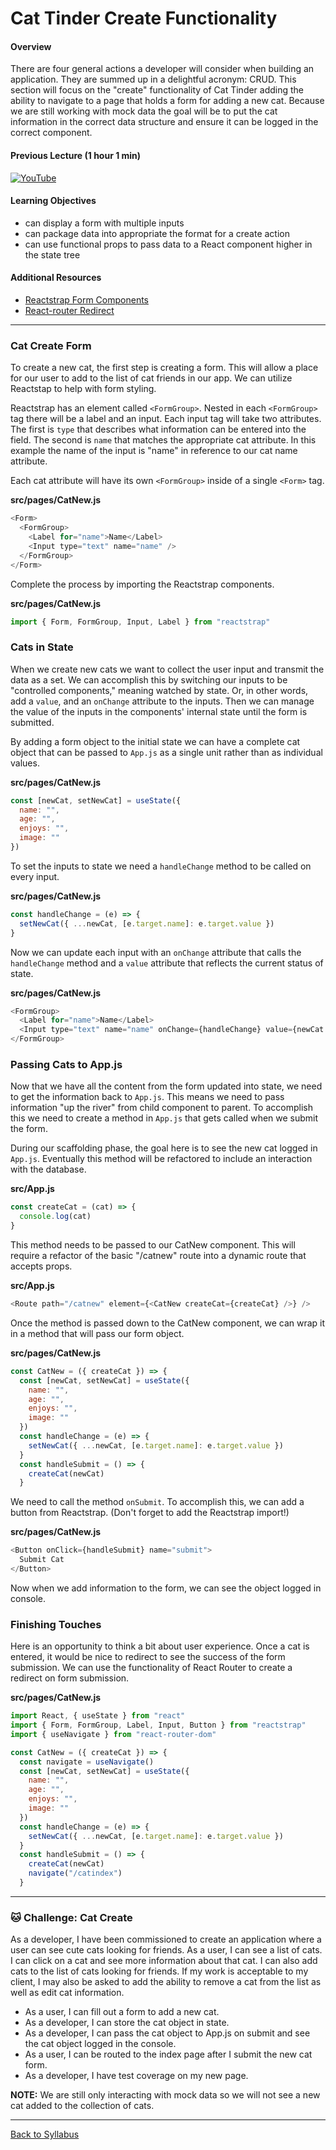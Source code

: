 # Cat Tinder Create Functionality

#### Overview

There are four general actions a developer will consider when building an application. They are summed up in a delightful acronym: CRUD. This section will focus on the "create" functionality of Cat Tinder adding the ability to navigate to a page that holds a form for adding a new cat. Because we are still working with mock data the goal will be to put the cat information in the correct data structure and ensure it can be logged in the correct component.

#### Previous Lecture (1 hour 1 min)

[![YouTube](http://img.youtube.com/vi/1A4QBu636VA/0.jpg)](https://www.youtube.com/watch?v=1A4QBu636VA)

#### Learning Objectives

- can display a form with multiple inputs
- can package data into appropriate the format for a create action
- can use functional props to pass data to a React component higher in the state tree

#### Additional Resources

- [Reactstrap Form Components](https://reactstrap.github.io/components/form/)
- [React-router Redirect](https://reactrouter.com/web/api/Redirect)

---

### Cat Create Form

To create a new cat, the first step is creating a form. This will allow a place for our user to add to the list of cat friends in our app. We can utilize Reactstap to help with form styling.

Reactstrap has an element called `<FormGroup>`. Nested in each `<FormGroup>` tag there will be a label and an input. Each input tag will take two attributes. The first is `type` that describes what information can be entered into the field. The second is `name` that matches the appropriate cat attribute. In this example the name of the input is "name" in reference to our cat name attribute.

Each cat attribute will have its own `<FormGroup>` inside of a single `<Form>` tag.

**src/pages/CatNew.js**

```javascript
<Form>
  <FormGroup>
    <Label for="name">Name</Label>
    <Input type="text" name="name" />
  </FormGroup>
</Form>
```

Complete the process by importing the Reactstrap components.

**src/pages/CatNew.js**

```javascript
import { Form, FormGroup, Input, Label } from "reactstrap"
```

### Cats in State

When we create new cats we want to collect the user input and transmit the data as a set. We can accomplish this by switching our inputs to be "controlled components," meaning watched by state. Or, in other words, add a `value`, and an `onChange` attribute to the inputs. Then we can manage the value of the inputs in the components' internal state until the form is submitted.

By adding a form object to the initial state we can have a complete cat object that can be passed to `App.js` as a single unit rather than as individual values.

**src/pages/CatNew.js**

```javascript
const [newCat, setNewCat] = useState({
  name: "",
  age: "",
  enjoys: "",
  image: ""
})
```

To set the inputs to state we need a `handleChange` method to be called on every input.

**src/pages/CatNew.js**

```javascript
const handleChange = (e) => {
  setNewCat({ ...newCat, [e.target.name]: e.target.value })
}
```

Now we can update each input with an `onChange` attribute that calls the `handleChange` method and a `value` attribute that reflects the current status of state.

**src/pages/CatNew.js**

```javascript
<FormGroup>
  <Label for="name">Name</Label>
  <Input type="text" name="name" onChange={handleChange} value={newCat.name} />
</FormGroup>
```

### Passing Cats to App.js

Now that we have all the content from the form updated into state, we need to get the information back to `App.js`. This means we need to pass information "up the river" from child component to parent. To accomplish this we need to create a method in `App.js` that gets called when we submit the form.

During our scaffolding phase, the goal here is to see the new cat logged in `App.js`. Eventually this method will be refactored to include an interaction with the database.

**src/App.js**

```javascript
const createCat = (cat) => {
  console.log(cat)
}
```

This method needs to be passed to our CatNew component. This will require a refactor of the basic "/catnew" route into a dynamic route that accepts props.

**src/App.js**

```javascript
<Route path="/catnew" element={<CatNew createCat={createCat} />} />
```

Once the method is passed down to the CatNew component, we can wrap it in a method that will pass our form object.

**src/pages/CatNew.js**

```javascript
const CatNew = ({ createCat }) => {
  const [newCat, setNewCat] = useState({
    name: "",
    age: "",
    enjoys: "",
    image: ""
  })
  const handleChange = (e) => {
    setNewCat({ ...newCat, [e.target.name]: e.target.value })
  }
  const handleSubmit = () => {
    createCat(newCat)
  }
```

We need to call the method `onSubmit`. To accomplish this, we can add a button from Reactstrap. (Don't forget to add the Reactstrap import!)

**src/pages/CatNew.js**

```javascript
<Button onClick={handleSubmit} name="submit">
  Submit Cat
</Button>
```

Now when we add information to the form, we can see the object logged in console.

### Finishing Touches

Here is an opportunity to think a bit about user experience. Once a cat is entered, it would be nice to redirect to see the success of the form submission. We can use the functionality of React Router to create a redirect on form submission.

**src/pages/CatNew.js**

```javascript
import React, { useState } from "react"
import { Form, FormGroup, Label, Input, Button } from "reactstrap"
import { useNavigate } from "react-router-dom"

const CatNew = ({ createCat }) => {
  const navigate = useNavigate()
  const [newCat, setNewCat] = useState({
    name: "",
    age: "",
    enjoys: "",
    image: ""
  })
  const handleChange = (e) => {
    setNewCat({ ...newCat, [e.target.name]: e.target.value })
  }
  const handleSubmit = () => {
    createCat(newCat)
    navigate("/catindex")
  }
```

---

### 🐱 Challenge: Cat Create

As a developer, I have been commissioned to create an application where a user can see cute cats looking for friends. As a user, I can see a list of cats. I can click on a cat and see more information about that cat. I can also add cats to the list of cats looking for friends. If my work is acceptable to my client, I may also be asked to add the ability to remove a cat from the list as well as edit cat information.

- As a user, I can fill out a form to add a new cat.
- As a developer, I can store the cat object in state.
- As a developer, I can pass the cat object to App.js on submit and see the cat object logged in the console.
- As a user, I can be routed to the index page after I submit the new cat form.
- As a developer, I have test coverage on my new page.

**NOTE:** We are still only interacting with mock data so we will not see a new cat added to the collection of cats.

---

[Back to Syllabus](../../README.md#cat-tinder-frontend)
